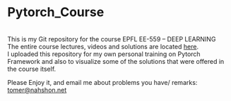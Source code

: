 # Pytorch_Course
<br>
This is my Git repository for the course EPFL EE-559 – DEEP LEARNING <br>
The entire course lectures, videos and solutions are located <a href="https://fleuret.org/ee559/"> here</a>.<br>
I uploaded this repository for my own personal training on Pytorch Framework and also to visualize some of the solutions that were offered in the course itself.

Please Enjoy it, and email me about problems you have/ remarks: tomer@nahshon.net

